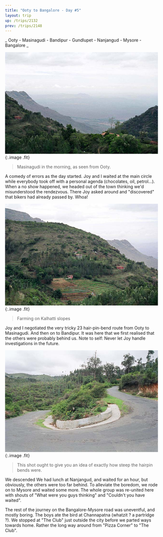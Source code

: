 ```yaml
---
title: "Ooty to Bangalore - Day #5"
layout: trip
up: /trips/2132
prev: /trips/2148
---
```


_     Ooty - Masinagudi - Bandipur - Gundlupet - Nanjangud - Mysore -     Bangalore _

 ![Landscape](/images/trips/munnar/27050020.jpg 'Landscape'){:.image .fit}

 > Masinagudi in the morning, as seen from Ooty.

 A comedy of errors as the day started. Joy and I waited at the main circle while everybody took off with a personal agenda (chocolates, oil, petrol...). When a no show happened, we headed out of the town thinking we'd misunderstood the rendezvous. There Joy asked around and &quot;discovered&quot; that bikers had already passed by. Whoa!

 ![Steppes](/images/trips/munnar/27050021.jpg 'Steppes'){:.image .fit}

 > Farming on Kalhatti slopes

 Joy and I negotiated the very tricky 23 hair-pin-bend route from Ooty to Masinagudi. And then on to Bandipur. It was here that we first realised that the others were probably behind us. Note to self: Never let Joy handle investigations in the future.

![Hairpin](/images/trips/munnar/27050022.jpg 'Hairpin'){:.image .fit}

 > This shot ought to give you an idea of exactly how steep the hairpin bends were.

 We descended We had lunch at Nanjangud, and waited for an hour, but obviously, the others were too far behind. To alleviate the boredom, we rode on to Mysore and waited some more. The whole group was re-united here with shouts of &quot;What were you guys thinking&quot; and &quot;Couldn't you have waited&quot;.

 The rest of the journey on the Bangalore-Mysore road was uneventful, and mostly boring. The boys ate the bird at Channapatna (whatzit ? a partridge ?). We stopped at &quot;The Club&quot; just outside the city before we parted ways towards home. Rather the long way around from &quot;Pizza Corner&quot; to &quot;The Club&quot;.


